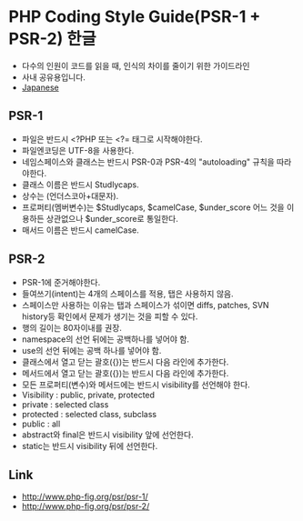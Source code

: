 # PHP Coding Style Guide(PSR-1 + PSR-2) 한글

- 다수의 인원이 코드를 읽을 때, 인식의 차이를 줄이기 위한 가이드라인
- 사내 공유용입니다.
- [Japanese](https://github.com/BoomLEE/document/blob/master/php_code_guide_jp.md)

## PSR-1
- 파일은 반드시 <?PHP  또는 <?= 태그로 시작해야한다.
- 파일엔코딩은 UTF-8을 사용한다.
- 네임스페이스와 클래스는 반드시 PSR-0과 PSR-4의 "autoloading" 규칙을 따라야한다.
- 클래스 이름은 반드시 Studlycaps.
- 상수는 (언더스코아+대문자).
- 프로퍼티(멤버변수)는 $Studlycaps, $camelCase, $under_score
   어느 것을 이용하든 상관없으나 $under_score로 통일한다.
- 매서드 이름은 반드시 camelCase.


## PSR-2
- PSR-1에 준거해야한다.
- 들여쓰기(intent)는 4개의 스페이스를 적용, 탭은 사용하지 않음.
 - 스페이스만 사용하는 이유는
 탭과 스페이스가 섞이면 diffs, patches, SVN history등 확인에서 문제가 생기는 것을 피할 수 있다.
- 행의 길이는  80자이내를 권장.
- namespace의 선언 뒤에는 공백하나를 넣어야 함.
- use의 선언 뒤에는 공백 하나를 넣어야 함.
- 클래스에서 열고 닫는 괄호({})는 반드시 다음 라인에 추가한다.
- 메서드에서 열고 닫는 괄호({})는 반드시 다음 라인에 추가한다.
- 모든 프로퍼티(변수)와 메서드에는 반드시 visibility를 선언해야 한다. 
 - Visibility : public, private, protected
  - private : selected class
  - protected : selected class, subclass
  - public  : all
- abstract와 final은 반드시 visibility 앞에 선언한다.
- static는 반드시 visibility 뒤에 선언한다.

## Link
- http://www.php-fig.org/psr/psr-1/
- http://www.php-fig.org/psr/psr-2/
